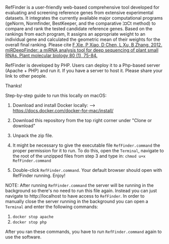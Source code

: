 RefFinder is a user-friendly web-based comprehensive tool developed  for evaluating and screening reference genes from extensive experimental datasets. It integrates the currently available major computational programs (geNorm, Normfinder, BestKeeper, and the comparative ¦¤Ct method) to compare and rank the tested candidate reference genes. Based on the rankings from each program, It assigns an appropriate weight to an individual gene and calculated the geometric mean of their weights for the overall final ranking. Please cite <a  href="http://www.ncbi.nlm.nih.gov/pubmed/22290409">F Xie, P Xiao, D Chen, L Xu, B Zhang. 2012. miRDeepFinder: a miRNA analysis tool for deep sequencing of plant small RNAs. Plant molecular biology 80 (1), 75-84.</a>

RefFinder is developed by PHP. Users can deploy it to a Php-based server (Apache + PHP) and run it.
If you have a server to host it. Please share your link to other people. 

Thanks!


Step-by-step guide to run this locally on macOS:

1. Download and install Docker locally:
--> https://docs.docker.com/docker-for-mac/install/

2. Download this repository from the top right corner under "Clone or download"

3. Unpack the zip file.

4. It might be necessary to give the executable file `RefFinder.command` the proper permission for it to run. To do this, open the `Terminal`, navigate to the root of the unzipped files from step 3 and type in: `chmod u+x RefFinder.command`

5. Double-click `RefFinder.command`. Your default browser should open with RefFinder running. Enjoy!

NOTE:
After running `RefFinder.command` the server will be running in the background so there's no need to run this file again. Instead you can just navigate to http://localhost to have access to `RefFinder`. In order to manually close the server running in the background you can open a `Terminal` and enter the following commands:
1. `docker stop apache`
2. `docker stop php`

After you ran these commands, you have to run `RefFinder.command` again to use the software.